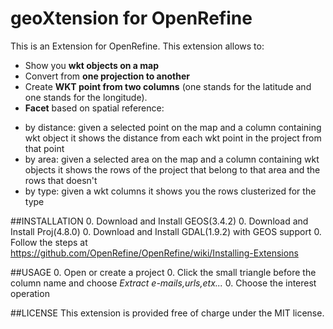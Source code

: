 geoXtension for OpenRefine
======================================

This is an Extension for OpenRefine.
This extension allows to:
- Show you **wkt objects on a map**
- Convert from **one projection to another**
- Create **WKT point from two columns** (one stands for the latitude and one stands for the longitude).
- **Facet** based on spatial reference:
* by distance: given a selected point on the map and a column containing wkt object it shows the distance from each wkt point in the project from that point
* by area: given a selected area on the map and a column containing wkt objects it shows the rows of the project that belong to that area and the rows that doesn't
* by type: given a wkt columns it shows you the rows clusterized for the type

##INSTALLATION
0. Download and Install GEOS(3.4.2)
0. Download and Install Proj(4.8.0)
0. Download and Install GDAL(1.9.2) with GEOS support
0. Follow the steps at https://github.com/OpenRefine/OpenRefine/wiki/Installing-Extensions

##USAGE
0. Open or create a project
0. Click the small triangle before the column name and choose *Extract e-mails,urls,etx...*
0. Choose the interest operation

##LICENSE
This extension is provided free of charge under the MIT license.
